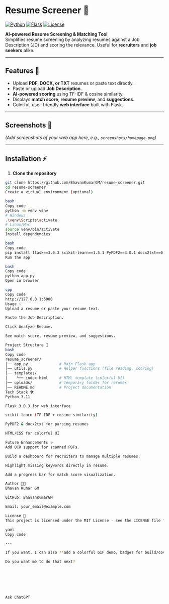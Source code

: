 # Resume Screener 📝

[![Python](https://img.shields.io/badge/Python-3.11-blue?logo=python)](https://www.python.org/)
[![Flask](https://img.shields.io/badge/Flask-3.0.3-orange?logo=flask)](https://flask.palletsprojects.com/)
[![License](https://img.shields.io/badge/License-MIT-green)](LICENSE)

**AI-powered Resume Screening & Matching Tool**  
Simplifies resume screening by analyzing resumes against a Job Description (JD) and scoring the relevance. Useful for **recruiters** and **job seekers** alike.

---

## Features 🚀

- Upload **PDF, DOCX, or TXT** resumes or paste text directly.  
- Paste or upload **Job Description**.  
- **AI-powered scoring** using TF-IDF & cosine similarity.  
- Displays **match score**, **resume preview**, and **suggestions**.  
- Colorful, user-friendly **web interface** built with Flask.  

---

## Screenshots 🌈

*(Add screenshots of your web app here, e.g., `screenshots/homepage.png`)*

---

## Installation ⚡

1. **Clone the repository**
```bash
git clone https://github.com/BhavanKumarGM/resume-screener.git
cd resume-screener
Create a virtual environment (optional)

bash
Copy code
python -m venv venv
# Windows
.\venv\Scripts\activate
# Linux/Mac
source venv/bin/activate
Install dependencies

bash
Copy code
pip install flask==3.0.3 scikit-learn==1.5.1 PyPDF2==3.0.1 docx2txt==0.8
Run the app

bash
Copy code
python app.py
Open in browser

cpp
Copy code
http://127.0.0.1:5000
Usage 💡
Upload a resume or paste your resume text.

Paste the Job Description.

Click Analyze Resume.

See match score, resume preview, and suggestions.

Project Structure 📁
bash
Copy code
resume_screener/
│── app.py              # Main Flask app
│── utils.py            # Helper functions (file reading, scoring)
│── templates/
│    └── index.html     # HTML template (colorful UI)
│── uploads/            # Temporary folder for resumes
│── README.md           # Project documentation
Tech Stack 🛠️
Python 3.11

Flask 3.0.3 for web interface

scikit-learn (TF-IDF + cosine similarity)

PyPDF2 & docx2txt for parsing resumes

HTML/CSS for colorful UI

Future Enhancements ✨
Add OCR support for scanned PDFs.

Build a dashboard for recruiters to manage multiple resumes.

Highlight missing keywords directly in resume.

Add a progress bar for match score visualization.

Author 🧑‍💻
Bhavan Kumar GM

GitHub: BhavanKumarGM

Email: your_email@example.com

License 📄
This project is licensed under the MIT License - see the LICENSE file for details.

yaml
Copy code

---

If you want, I can also **add a colorful GIF demo, badges for build/coverage, and a “Visit Live Demo” link** that makes your GitHub repo look like a product showcase — perfect for recruiters.  

Do you want me to do that next?







Ask ChatGPT
